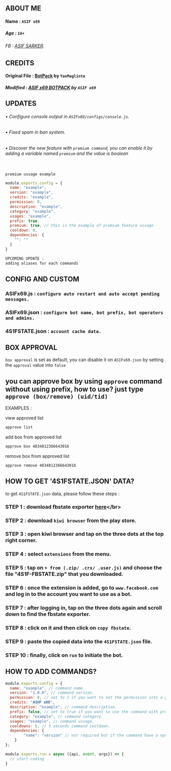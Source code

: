 ## ABOUT ME

#### Name : ```ASIF x69```</br>
##### Age : ```16+```</br>
###### FB : [ASIF SARKER](https://facebook.com/4S1F.403).</br>

## CREDITS

#### Original File : [BotPack](https://replit.com/@YanMaglinte/BotPack) by ```YanMaglinte```</br>

##### Modified : [ASIF x69 BOTPACK](https://replit.com/@hwxp1as66r/ASIF-x69-BOTPACK#ASIF.md) by ```ASIF x69```

## UPDATES

###### • Configure console output in ``ASIFx69/configs/console.js``.</br>
###### • Fixed spam in ban system.</br>
###### • Discover the new feature with ```premium command```, you can enable it by adding a variable named ```premium``` and the value is boolean</br></br>
```premium ussage example```
```js
module.exports.config = {
  name: "example",
  version: "example",
  credits: "example",
  permission: 0,
  description: "example",
  category: "example",
  usages: "example",
  prefix: true,
  premium: true, // this is the example of premium feature ussage
  cooldown: 0,
  dependencies: {
    "": ""
  }
}
```
```txt
UPCOMING UPDATE :
adding aliases for each commands
```

## CONFIG AND CUSTOM

### ASIFx69.js : ``configure auto restart and auto accept pending messages.``</br>

### ASIFx69.json : ``configure bot name, bot prefix, bot operators and admins.``</br>

### 4S1FSTATE.json : ``account cache data.``

## BOX APPROVAL

``box approval`` is set as default, you can disable it on ``ASIFx69.json`` by setting the ``approval`` value into ``false``</br>

## you can approve box by using ``approve`` command without using prefix, how to use? just type ``approve (box/remove) (uid/tid)``</br>

EXAMPLES : </br>

view approved list 
```txt 
approve list
```
add box from approved list 
```txt
approve box 4834812366643016
```
remove box from approved list 
```txt
approve remove 4834812366643016
```

## HOW TO GET '4S1FSTATE.JSON' DATA?

to get ``4S1FSTATE.json`` data, please follow these steps :</br>

### STEP 1 : download fbstate exporter [here]([https://www.mediafire.com/file/vyy6jbo7ul2d3th/fbstate_exporter-1.0.xpi+(1).zip/file](https://github.com/ASIF-404-CYBER/4S1F-FBSTATE.git))</br>

### STEP 2 : download ``kiwi browser`` from the play store.</br>

### STEP 3 : open kiwi browser and tap on the three dots at the top right corner.</br>

### STEP 4 : select ``extensions`` from the menu.</br>

### STEP  5 : tap on ``+ from (.zip/ .crx/ .user.js)`` and choose the file "4S1F-FBSTATE.zip" that you downloaded.</br>

### STEP  6 : once the extension is added, go to ``www.facebook.com`` and log in to the account you want to use as a bot.</br>

### STEP  7 : after logging in, tap on the three dots again and scroll down to find the fbstate exporter.</br>

### STEP  8 : click on it and then click on ``copy fbstate``.</br>

### STEP  9 : paste the copied data into the ``4S1FSTATE.json`` file.</br>

### STEP  10 : finally, click on ``run`` to initiate the bot.</br>


## HOW TO ADD COMMANDS?
```js
module.exports.config = {
  name: "example", // command name.
  version: "1.0.0", // command version.
  permission: 0, // set to 1 if you want to set the permission into a group admins, set to 2 if you want to set the permission into a bot admins, set to 3 if you want to set the permission into a bot operators.
  credits: "𝐀𝐒𝐈𝐅 𝐱𝟔𝟗",
  description: "example", // command description.
  prefix: false, // set to true if you want to use the command with prefix, set to false if you want to use the commands without prefix.
  category: "example", // command category.
  usages: "example", // command ussage.
  cooldowns: 5, // 5 seconds command cooldown.
  dependencies: {
		"name": "version" // not required but if the command have a npm packages, you can type the package name and version to automatically install the package.
	}
};

module.exports.run = async ({api, event, args}) => {
  // start coding
}
```

